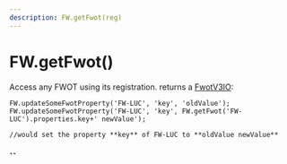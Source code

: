 ```yaml
---
description: FW.getFwot(reg)
---
```


# FW.getFwot\(\)

Access any FWOT using its registration. returns a [FwotV3IO](https://github.com/flightwatching/wilco-api/blob/master/java/com/fw/wilco/api/FwotV3IO.java):

```text
FW.updateSomeFwotProperty('FW-LUC', 'key', 'oldValue');
FW.updateSomeFwotProperty('FW-LUC', 'key', FW.getFwot('FW-LUC').properties.key+' newValue');

//would set the property **key** of FW-LUC to **oldValue newValue**
```

###  ``

